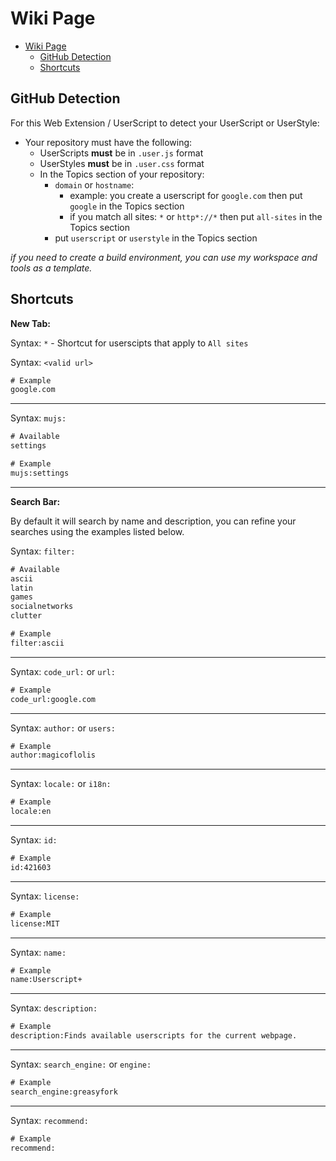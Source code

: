 # Wiki Page

- [Wiki Page](#wiki-page)
  - [GitHub Detection](#github-detection)
  - [Shortcuts](#shortcuts)

## GitHub Detection

For this Web Extension / UserScript to detect your UserScript or UserStyle:

- Your repository must have the following:
  - UserScripts **must** be in `.user.js` format
  - UserStyles **must** be in `.user.css` format
  - In the Topics section of your repository:
    - `domain` or `hostname`:
      - example: you create a userscript for `google.com` then put `google` in the Topics section
      - if you match all sites: `*` or `http*://*` then put `all-sites` in the Topics section
    - put `userscript` or `userstyle` in the Topics section

_if you need to create a build environment, you can use my workspace and tools as a template._

## Shortcuts

**New Tab:**

Syntax: `*` - Shortcut for userscipts that apply to `All sites`

Syntax: `<valid url>`

```txt
# Example
google.com
```

---

Syntax: `mujs:`

```txt
# Available
settings

# Example
mujs:settings
```

---

**Search Bar:**

By default it will search by name and description, you can refine your searches using the examples listed below.

Syntax: `filter:`

```txt
# Available
ascii
latin
games
socialnetworks
clutter

# Example
filter:ascii
```

---

Syntax: `code_url:` or `url:`

```txt
# Example
code_url:google.com
```

---

Syntax: `author:` or `users:`

```txt
# Example
author:magicoflolis
```

---

Syntax: `locale:` or `i18n:`

```txt
# Example
locale:en
```

---

Syntax: `id:`

```txt
# Example
id:421603
```

---

Syntax: `license:`

```txt
# Example
license:MIT
```

---

Syntax: `name:`

```txt
# Example
name:Userscript+
```

---

Syntax: `description:`

```txt
# Example
description:Finds available userscripts for the current webpage.
```

---

Syntax: `search_engine:` or `engine:`

```txt
# Example
search_engine:greasyfork
```

---

Syntax: `recommend:`

```txt
# Example
recommend:
```

